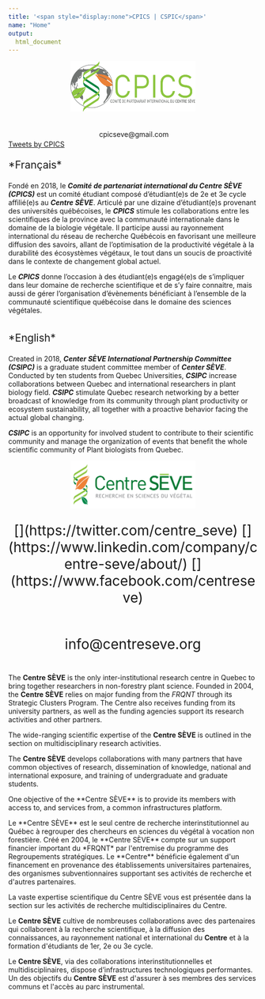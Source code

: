 ```yaml
---
title: '<span style="display:none">CPICS | CSPIC</span>'
name: "Home"
output:
  html_document
---
```

<head>

<meta charset="utf-8">

<meta name="viewport" content="width=device-width, initial-scale=1">
<link rel="stylesheet" href="./column_text_style.css">
</head>
<script src="https://kit.fontawesome.com/0af1a424a5.js" crossorigin="anonymous"></script>

<section>
<div class="row">
<div style="align:center">
<img style="display: block; margin-left: auto; margin-right:auto" src="images/logos/logo_full.png" class="center" width="50%">

<span> <p style="font-size: 2em; text-align:center"> [<i class="fab fa-twitter"></i>](https://twitter.com/CPICSEVE) [<i class="fab fa-linkedin-in"></i>](https://www.linkedin.com/company/cpics/about/)
[<i class="fab fa-facebook"></i>](https://www.facebook.com/CPICS-Comit%C3%A9-de-partenariat-international-du-Centre-S%C3%88VE-395275957711442)</p></span>
<center>
<i class="fas fa-envelope" align="center" href="cpicseve@gmail.com" style="padding:2px; font-size:24px"></i>
cpicseve@gmail.com
</center>
</div>    

  <div class="column left">
  <a class="twitter-timeline" data-height="800" href="https://twitter.com/CPICSEVE?ref_src=twsrc%5Etfw">Tweets by CPICS</a> <script async src="https://platform.twitter.com/widgets.js" charset="utf-8"></script>
  </div>

  <div class="column middle">
  <p style="font-size: 1.5em; text-align: justify;">*Français*</p>
  
  Fondé en 2018, le **_Comité de partenariat international du Centre SÈVE (CPICS)_** est un comité étudiant composé d’étudiant(e)s de 2e et 3e cycle affilié(e)s au **_Centre SÈVE_**. Articulé par une dizaine d’étudiant(e)s provenant des universités québécoises, le **_CPICS_** stimule les collaborations entre les scientifiques de la province avec la communauté internationale dans le domaine de la biologie végétale. Il participe aussi au rayonnement international du réseau de recherche Québécois en favorisant une meilleure diffusion des savoirs, allant de l’optimisation de la productivité végétale à la durabilité des écosystèmes végétaux, le tout dans un soucis de proactivité dans le contexte de changement global actuel.
  
  Le **_CPICS_** donne l’occasion à des étudiant(e)s engagé(e)s de s’impliquer dans leur domaine de recherche scientifique et de s’y faire connaitre, mais aussi de gérer l’organisation d’évènements bénéficiant à l’ensemble de la communauté scientifique québécoise dans le domaine des sciences végétales.
  
  </div>

  <div class="column right">
  <p style="font-size: 1.5em; text-align: justify;">*English*</p>
  
  Created in 2018, **_Center SÈVE International Partnership Committee (CSIPC)_** is a graduate student committee member of **_Center SÈVE_**. Conducted by ten students from Quebec Universities, **_CSIPC_** increase collaborations between Quebec and international researchers in plant biology field. **_CSIPC_** stimulate Quebec research networking by a better broadcast of knowledge from its community through plant productivity or ecosystem sustainability, all together with a proactive behavior facing the actual global changing.
  
  **_CSIPC_** is an opportunity for involved student to contribute to their scientific community and manage the organization of events that benefit the whole scientific community of Plant biologists from Quebec.
  
  </div>

<div class="central">
 <a href="http://centreseve.recherche.usherbrooke.ca/fr"><img style="display:block; margin-left:auto; margin-right: auto" src="images/logos/centre_seve.png" width="50%"></a>
  <p style="font-size: 2em; text-align:center"> [<i class="fab fa-twitter"></i>](https://twitter.com/centre_seve) [<i class="fab fa-linkedin-in"></i>](https://www.linkedin.com/company/centre-seve/about/)
[<i class="fab fa-facebook"></i>](https://www.facebook.com/centreseve)</p>
  <i class="fas fa-envelope" align="center" style="display: block;  margin-left: auto;  margin-right: auto; padding:2px; font-size:24px"></i> <p style="display: block; margin-left: auto; margin-right: auto; font-size: 2em; text-align:center">info@centreseve.org</p>
</div>
  
  <div class="column midleft">
  
  The **Centre SÈVE** is the only inter-institutional research centre in Quebec to bring together researchers in non-forestry plant science. Founded in 2004, the **Centre SÈVE** relies on major funding from the *FRQNT* through its Strategic Clusters Program. The Centre also receives funding from its university partners, as well as the funding agencies support its research activities and other partners.
  
  The wide-ranging scientific expertise of the **Centre SÈVE** is outlined in the section on multidisciplinary research activities.
  
  The **Centre SÈVE** develops collaborations with many partners that have common objectives of research, dissemination of knowledge, national and international exposure, and training of undergraduate and graduate students.
  
  <p>One objective of the **Centre SÈVE** is to provide its members with access to, and services from, a common infrastructures platform.</p>
  
  </div>
  
  <div class="column midright">
  Le **Centre SÈVE** est le seul centre de recherche interinstitutionnel au Québec à regrouper des chercheurs en sciences du végétal à vocation non forestière. Créé en 2004, le **Centre SÈVE** compte sur un support financier important du *FRQNT* par l'entremise du programme des Regroupements stratégiques. Le **Centre** bénéficie également d'un financement en provenance des établissements universitaires partenaires, des organismes subventionnaires supportant ses activités de recherche et d'autres partenaires.
  
  La vaste expertise scientifique du Centre SÈVE vous est présentée dans la section sur les activités de recherche multidisciplinaires du Centre.
  
  Le **Centre SÈVE** cultive de nombreuses collaborations avec des partenaires qui collaborent à la recherche scientifique, à la diffusion des connaissances, au rayonnement national et international du **Centre** et à la formation d'étudiants de 1er, 2e ou 3e cycle.
  
  Le **Centre SÈVE**, via des collaborations interinstitutionnelles et multidisciplinaires, dispose d’infrastructures technologiques performantes. Un des objectifs du **Centre SÈVE** est d'assurer à ses membres des services communs et l'accès au parc instrumental.
  
  </div>

  
  </div>
</section>
